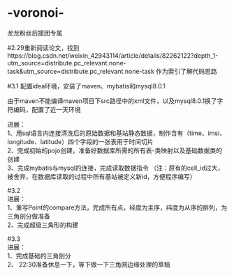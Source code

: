 # -voronoi-
龙龙粉丝后援团专属

#2.29重新阅读论文，找到https://blog.csdn.net/weixin_42943114/article/details/82262122?depth_1-utm_source=distribute.pc_relevant.none-task&utm_source=distribute.pc_relevant.none-task
作为索引了解代码思路

#3.1 
配置idea环境，安装了maven、mybatis和mysql8.0.1

由于maven不能编译maven项目下src路径中的xml文件，以及mysql8.0.1换了字符编码，配置了近一天环境 
 
进展：  
1、用sql语言内连接清洗后的原始数据和基站静态数据，制作含有（time、imsi、longitude、latitude）四个字段的一张表用于时间切片  
2、完成初始的pojo创建，准备好数据库所需的所有表-类映射以及基础数据类的创建  
3、完成mybatis与mysql的连接，完成读取数据指令
（注：原有的cell_id过大，被舍弃，在数据库读取的过程中所有基站被定义新id，方便程序编写）
      
#3.2  
进展：  
1、重写Point的compare方法，完成所有点，经度为主序，纬度为从序的排列，为三角剖分做准备  
2、完成超级三角形的构建  

#3.3  
进展：  
1、完成基础的三角剖分  
2、 22:30准备休息一下，等下做一下三角网边缘处理的草稿
